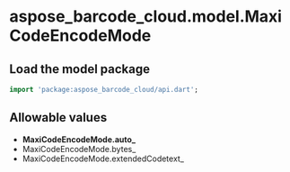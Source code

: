 # aspose_barcode_cloud.model.MaxiCodeEncodeMode

## Load the model package

```dart
import 'package:aspose_barcode_cloud/api.dart';
```

## Allowable values

* **MaxiCodeEncodeMode.auto_**
* MaxiCodeEncodeMode.bytes_
* MaxiCodeEncodeMode.extendedCodetext_

